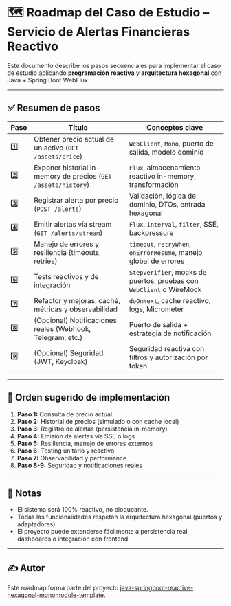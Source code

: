 
# 🗺️ Roadmap del Caso de Estudio – Servicio de Alertas Financieras Reactivo

Este documento describe los pasos secuenciales para implementar el caso de estudio aplicando **programación reactiva** y **arquitectura hexagonal** con Java + Spring Boot WebFlux.

---

## ✅ Resumen de pasos

| Paso | Título                                                            | Conceptos clave                                                      |
|------|-------------------------------------------------------------------|-----------------------------------------------------------------------|
| 1️⃣   | Obtener precio actual de un activo (`GET /assets/price`)         | `WebClient`, `Mono`, puerto de salida, modelo dominio                |
| 2️⃣   | Exponer historial in-memory de precios (`GET /assets/history`)   | `Flux`, almacenamiento reactivo in-memory, transformación            |
| 3️⃣   | Registrar alerta por precio (`POST /alerts`)                     | Validación, lógica de dominio, DTOs, entrada hexagonal               |
| 4️⃣   | Emitir alertas vía stream (`GET /alerts/stream`)                 | `Flux`, `interval`, `filter`, SSE, backpressure                      |
| 5️⃣   | Manejo de errores y resiliencia (timeouts, retries)              | `timeout`, `retryWhen`, `onErrorResume`, manejo global de errores    |
| 6️⃣   | Tests reactivos y de integración                                 | `StepVerifier`, mocks de puertos, pruebas con `WebClient` o WireMock |
| 7️⃣   | Refactor y mejoras: caché, métricas y observabilidad             | `doOnNext`, cache reactivo, logs, Micrometer                         |
| 8️⃣   | (Opcional) Notificaciones reales (Webhook, Telegram, etc.)       | Puerto de salida + estrategia de notificación                        |
| 9️⃣   | (Opcional) Seguridad (JWT, Keycloak)                             | Seguridad reactiva con filtros y autorización por token              |

---

## 🧭 Orden sugerido de implementación

1. **Paso 1:** Consulta de precio actual
2. **Paso 2:** Historial de precios (simulado o con cache local)
3. **Paso 3:** Registro de alertas (persistencia in-memory)
4. **Paso 4:** Emisión de alertas vía SSE o logs
5. **Paso 5:** Resiliencia, manejo de errores externos
6. **Paso 6:** Testing unitario y reactivo
7. **Paso 7:** Observabilidad y performance
8. **Paso 8-9:** Seguridad y notificaciones reales

---

## 📌 Notas

- El sistema será 100% reactivo, no bloqueante.
- Todas las funcionalidades respetan la arquitectura hexagonal (puertos y adaptadores).
- El proyecto puede extenderse fácilmente a persistencia real, dashboards o integración con frontend.

---

## ✍️ Autor

Este roadmap forma parte del proyecto [java-springboot-reactive-hexagonal-monomodule-template](https://github.com/marcoslozina/java-springboot-reactive-hexagonal-monomodule-template).
